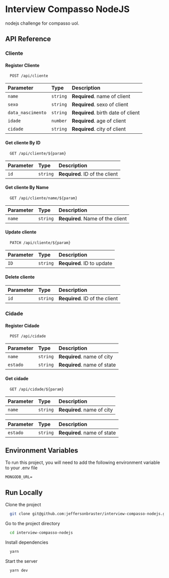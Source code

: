 # Interview Compasso NodeJS

nodejs challenge for compasso uol.

## API Reference

### Cliente

#### Register Cliente

```http
  POST /api/cliente
```

| Parameter         | Type     | Description                        |
| :---------------- | :------- | :--------------------------------- |
| `name`            | `string` | **Required**. name of client       |
| `sexo`            | `string` | **Required**. sexo of client       |
| `data_nascimento` | `string` | **Required**. birth date of client |
| `idade`           | `number` | **Required**. age of client        |
| `cidade`          | `string` | **Required**. city of client       |

#### Get cliente By ID

```http
  GET /api/cliente/${param}
```

| Parameter | Type     | Description                    |
| :-------- | :------- | :----------------------------- |
| `id`      | `string` | **Required**. ID of the client |

#### Get cliente By Name

```http
  GET /api/cliente/name/${param}
```

| Parameter | Type     | Description                      |
| :-------- | :------- | :------------------------------- |
| `name`    | `string` | **Required**. Name of the client |

#### Update cliente

```https
  PATCH /api/cliente/${param}
```

| Parameter | Type     | Description                |
| :-------- | :------- | :------------------------- |
| `ID`      | `string` | **Required**. ID to update |

#### Delete cliente

| Parameter | Type     | Description                    |
| :-------- | :------- | :----------------------------- |
| `id`      | `string` | **Required**. ID of the client |

### Cidade

#### Register Cidade

```http
  POST /api/cidade
```

| Parameter | Type     | Description                 |
| :-------- | :------- | :-------------------------- |
| `name`    | `string` | **Required**. name of city  |
| `estado`  | `string` | **Required**. name of state |

#### Get cidade

```http
  GET /api/cidade/${param}
```

| Parameter | Type     | Description                |
| :-------- | :------- | :------------------------- |
| `name`    | `string` | **Required**. name of city |

| Parameter | Type     | Description                 |
| :-------- | :------- | :-------------------------- |
| `estado`  | `string` | **Required**. name of state |

## Environment Variables

To run this project, you will need to add the following environment variable to your .env file

`MONGODB_URL=`

## Run Locally

Clone the project

```bash
  git clone git@github.com:jeffersonbraster/interview-compasso-nodejs.git
```

Go to the project directory

```bash
  cd interview-compasso-nodejs
```

Install dependencies

```bash
  yarn
```

Start the server

```bash
  yarn dev
```
